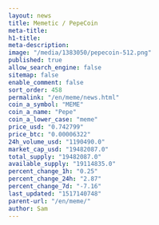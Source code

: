 ```yaml
---
layout: news
title: Memetic / PepeCoin
meta-title: 
h1-title: 
meta-description: 
image: "/media/1383050/pepecoin-512.png"
published: true
allow_search_engine: false
sitemap: false
enable_comment: false
sort_order: 458
permalink: "/en/meme/news.html"
coin_a_symbol: "MEME"
coin_a_name: "Pepe"
coin_a_lower_case: "meme"
price_usd: "0.742799"
price_btc: "0.00006322"
24h_volume_usd: "1190490.0"
market_cap_usd: "19482087.0"
total_supply: "19482087.0"
available_supply: "19114835.0"
percent_change_1h: "0.25"
percent_change_24h: "2.87"
percent_change_7d: "-7.16"
last_updated: "1517140748"
parent-url: "/en/meme/"
author: Sam
---
```


